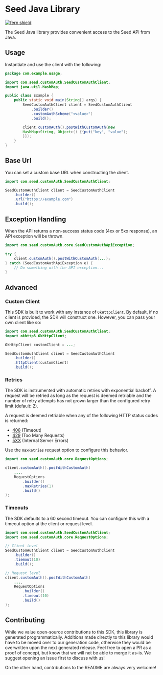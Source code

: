 # Seed Java Library

[![fern shield](https://img.shields.io/badge/%F0%9F%8C%BF-Built%20with%20Fern-brightgreen)](https://buildwithfern.com?utm_source=github&utm_medium=github&utm_campaign=readme&utm_source=Seed%2FJava)

The Seed Java library provides convenient access to the Seed API from Java.

## Usage

Instantiate and use the client with the following:

```java
package com.example.usage;

import com.seed.customAuth.SeedCustomAuthClient;
import java.util.HashMap;

public class Example {
    public static void main(String[] args) {
        SeedCustomAuthClient client = SeedCustomAuthClient
            .builder()
            .customAuthScheme("<value>")
            .build();

        client.customAuth().postWithCustomAuth(new 
        HashMap<String, Object>() {{put("key", "value");
        }});
    }
}
```

## Base Url

You can set a custom base URL when constructing the client.

```java
import com.seed.customAuth.SeedCustomAuthClient;

SeedCustomAuthClient client = SeedCustomAuthClient
    .builder()
    .url("https://example.com")
    .build();
```

## Exception Handling

When the API returns a non-success status code (4xx or 5xx response), an API exception will be thrown.

```java
import com.seed.customAuth.core.SeedCustomAuthApiException;

try {
    client.customAuth().postWithCustomAuth(...);
} catch (SeedCustomAuthApiException e) {
    // Do something with the API exception...
}
```

## Advanced

### Custom Client

This SDK is built to work with any instance of `OkHttpClient`. By default, if no client is provided, the SDK will construct one. 
However, you can pass your own client like so:

```java
import com.seed.customAuth.SeedCustomAuthClient;
import okhttp3.OkHttpClient;

OkHttpClient customClient = ...;

SeedCustomAuthClient client = SeedCustomAuthClient
    .builder()
    .httpClient(customClient)
    .build();
```

### Retries

The SDK is instrumented with automatic retries with exponential backoff. A request will be retried as long
as the request is deemed retriable and the number of retry attempts has not grown larger than the configured
retry limit (default: 2).

A request is deemed retriable when any of the following HTTP status codes is returned:

- [408](https://developer.mozilla.org/en-US/docs/Web/HTTP/Status/408) (Timeout)
- [429](https://developer.mozilla.org/en-US/docs/Web/HTTP/Status/429) (Too Many Requests)
- [5XX](https://developer.mozilla.org/en-US/docs/Web/HTTP/Status/500) (Internal Server Errors)

Use the `maxRetries` request option to configure this behavior.

```java
import com.seed.customAuth.core.RequestOptions;

client.customAuth().postWithCustomAuth(
    ...,
    RequestOptions
        .builder()
        .maxRetries(1)
        .build()
);
```

### Timeouts

The SDK defaults to a 60 second timeout. You can configure this with a timeout option at the client or request level.

```java
import com.seed.customAuth.SeedCustomAuthClient;
import com.seed.customAuth.core.RequestOptions;

// Client level
SeedCustomAuthClient client = SeedCustomAuthClient
    .builder()
    .tiemout(10)
    .build();

// Request level
client.customAuth().postWithCustomAuth(
    ...,
    RequestOptions
        .builder()
        .timeout(10)
        .build()
);
```

## Contributing

While we value open-source contributions to this SDK, this library is generated programmatically.
Additions made directly to this library would have to be moved over to our generation code,
otherwise they would be overwritten upon the next generated release. Feel free to open a PR as
a proof of concept, but know that we will not be able to merge it as-is. We suggest opening
an issue first to discuss with us!

On the other hand, contributions to the README are always very welcome!
